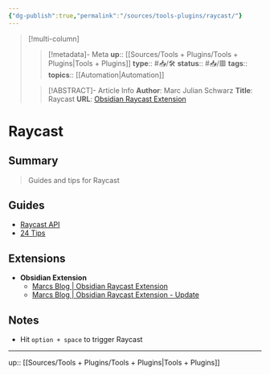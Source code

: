 ```yaml
---
{"dg-publish":true,"permalink":"/sources/tools-plugins/raycast/"}
---
```


> [!multi-column]
>
>> [!metadata]- Meta
>> **up**:: [[Sources/Tools + Plugins/Tools + Plugins\|Tools + Plugins]]
>> **type**:: #📥/🛠 
>> **status**:: #📥/🟥 
>> **tags**:: 
>> **topics**:: [[Automation\|Automation]]
>
>> [!ABSTRACT]- Article Info
>> **Author**: Marc Julian Schwarz
>> **Title**: Raycast
>> **URL**: [Obsidian Raycast Extension](https://www.marc-julian.de/2022/01/raycastobsidian.html)

# Raycast

## Summary
> Guides and tips for Raycast

## Guides
- [Raycast API](https://developers.raycast.com/)
- [24 Tips](https://twitter.com/raycastapp/status/1610305097522892801?s=61&t=gyRX2W0x81b80X8f34EMoQ)

## Extensions
- **Obsidian Extension**
	- [Marcs Blog | Obsidian Raycast Extension](https://www.marc-julian.de/2022/01/raycastobsidian.html)
	- [Marcs Blog | Obsidian Raycast Extension - Update](https://www.marc-julian.de/2022/03/Obsidian%20Raycast%20Extension%20Update.html)

## Notes
- Hit `option + space` to trigger Raycast

---
up:: [[Sources/Tools + Plugins/Tools + Plugins\|Tools + Plugins]]
